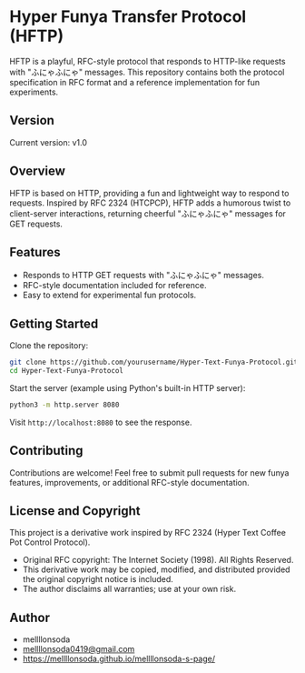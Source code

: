 # Hyper Funya Transfer Protocol (HFTP)

HFTP is a playful, RFC-style protocol that responds to HTTP-like requests with "ふにゃふにゃ" messages. This repository contains both the protocol specification in RFC format and a reference implementation for fun experiments.

## Version

Current version: v1.0

## Overview

HFTP is based on HTTP, providing a fun and lightweight way to respond to requests. Inspired by RFC 2324 (HTCPCP), HFTP adds a humorous twist to client-server interactions, returning cheerful "ふにゃふにゃ" messages for GET requests.

## Features

* Responds to HTTP GET requests with "ふにゃふにゃ" messages.
* RFC-style documentation included for reference.
* Easy to extend for experimental fun protocols.

## Getting Started

Clone the repository:

```bash
git clone https://github.com/yourusername/Hyper-Text-Funya-Protocol.git
cd Hyper-Text-Funya-Protocol
```

Start the server (example using Python's built-in HTTP server):

```bash
python3 -m http.server 8080
```

Visit `http://localhost:8080` to see the response.

## Contributing

Contributions are welcome! Feel free to submit pull requests for new funya features, improvements, or additional RFC-style documentation.

## License and Copyright

This project is a derivative work inspired by RFC 2324 (Hyper Text Coffee Pot Control Protocol).

* Original RFC copyright: The Internet Society (1998). All Rights Reserved.
* This derivative work may be copied, modified, and distributed provided the original copyright notice is included.
* The author disclaims all warranties; use at your own risk.

## Author

* mellllonsoda
* mellllonsoda0419@gmail.com
* https://mellllonsoda.github.io/mellllonsoda-s-page/
